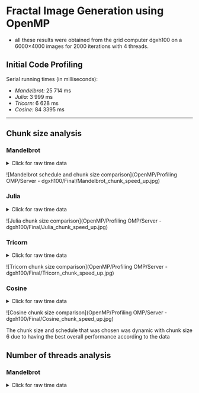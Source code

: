 # Fractal Image Generation using OpenMP

- all these results were obtained from the grid computer dgxh100 on a 6000×4000 images for 2000 iterations with 4 threads.

## Initial Code Profiling

Serial running times (in milliseconds):

- _Mandelbrot:_ 25 714  ms
- _Julia:_ 3 999 ms
- _Tricorn:_ 6 628 ms
- _Cosine:_ 84 3395 ms
---

## Chunk size analysis

### Mandelbrot

<details>

<summary>Click for raw time data</summary>

| Schedule |      1 |      2 |     4 |     6 |     8 |    10 |    12 |    14 |    16 |    18 |    20 |    22 |    24 |    26 |    28 |    32 |   36 |   40 |   44 |   48 |   52 |   56 |   60 |   64 |   80 |   96 |  112 |  128 |  144 |  160 |  176 |  192 |  208 |
|-----: | -----: | -----: | ----: | ----: | ----: | ----: | ----: | ----: | ----: | ----: | ----: | ----: | ----: | ----: | ----: | ----: | ---: | ---: | ---: | ---: | ---: | ---: | ---: | ---: | ---: | ---: | ---: | ---: | ---: | ---: | ---: | ---: | ---: |
| dynamic | 9 559 |	9 568 |	9 559 |	9 568 |	9 560 |	9 560 |	9 562 |	9 574 |	9 589 |	9 564 |	9 564 | 9 582 |	9 565 |	9 588|	9 562 |	9 571 |	9 599 |	9 564 |	9 564 |	9 592 |	9 563 |	9 590 |	9 594 |	9 598 |	9 738 |	9 657	| 9 673 |	9 633 |	10 035 |	10 231 |	9 695 |	9 939 |	10 452 |
|-----: | -----: | -----: | ----: | ----: | ----: | ----: | ----: | ----: | ----: | ----: | ----: | ----: | ----: | ----: | ----: | ----: | ---: | ---: | ---: | ---: | ---: | ---: | ---: | ---: | ---: | ---: | ---: | ---: | ---: | ---: | ---: | ---: | ---: |
| guided | 13 338 |	13 326 |	13 346 |	13 331 |	13 337 |	13 353 |	13 334 |	13 356 |	13 358|	13 350 |	13 348|	13 334|	13 336|	13 341|	13 422|	13 360 |	13 335 |	13 331 |	13 328 |	13 326 |	13 336 |	13 332 |	13 342 |	13 328 |	13 425 |	13 351 |	13 340 |	13 329 |	13 332 |	13 331 |	13 339 |	13 338 |	13 331 |
|-----: | -----: | -----: | ----: | ----: | ----: | ----: | ----: | ----: | ----: | ----: | ----: | ----: | ----: | ----: | ----: | ----: | ---: | ---: | ---: | ---: | ---: | ---: | ---: | ---: | ---: | ---: | ---: | ---: | ---: | ---: | ---: | ---: | ---: |
| static | 9 549 |	9 565 |	9 568 |	9 578 |	9 578 |	9 581 |	9 577 |	9 586 |	9 587 |	9 573 |	9 610 |	9 577 |	9 632 |	9 617|	9 592|	9 601 |	9 630 |	9 717 |	9 660 |	9 742 |	9 627 |	9 652 |	9 679 |	9 591 |	10 000	| 9 936 | 10 006 | 10 008|	10 147 |	10 320 |	9 944 |	10 113 |	10 590 |

</details>

![Mandelbrot schedule and chunk size comparison](OpenMP/Profiling OMP/Server - dgxh100/Final/Mandelbrot_chunk_speed_up.jpg)


### Julia

<details>

<summary>Click for raw time data</summary>

| Schedule |      1 |      2 |     4 |     6 |     8 |    10 |    12 |    14 |    16 |    18 |    20 |    22 |    24 |    26 |    28 |    32 |   36 |   40 |   44 |   48 |   52 |   56 |   60 |   64 |   80 |   96 |  112 |  128 |  144 |  160 |  176 |  192 |  208 |
|-----: | -----: | -----: | ----: | ----: | ----: | ----: | ----: | ----: | ----: | ----: | ----: | ----: | ----: | ----: | ----: | ----: | ---: | ---: | ---: | ---: | ---: | ---: | ---: | ---: | ---: | ---: | ---: | ---: | ---: | ---: | ---: | ---: | ---: |
| dynamic | 1 593|	1 590|	1 590|	1 588|	1 590|	1 591|	1 595|	1 591|	1 592|	1 592|	1 598|	1 589|	1 593|	1 602|	1 591|	1 608|	1 592|	1 593|	1 610|	1 591|	1 592|	1 591|	1 596|	1 593|	1 593|	1 594|	1 601|	1 597|	1 594|	1 604|	1 613|	1 591|	1 599|
|-----: | -----: | -----: | ----: | ----: | ----: | ----: | ----: | ----: | ----: | ----: | ----: | ----: | ----: | ----: | ----: | ----: | ---: | ---: | ---: | ---: | ---: | ---: | ---: | ---: | ---: | ---: | ---: | ---: | ---: | ---: | ---: | ---: | ---: |
| guided | 2 407|	2 406|	2 422|	2 406|	2 406|	2 406|	2 407|	2 410|	2 404|	2 406|	2 405|	2 405|	2 457|	2 408|	2 400|	2 406|	2 440|	2 405|	2 407|	2 407|	2 442|	2 408|	2 408|	2 406|	2 406|	2 406|	2 406|	2 406|	2 398|	2 405|	2 408|	2 407|	2 408|
|-----: | -----: | -----: | ----: | ----: | ----: | ----: | ----: | ----: | ----: | ----: | ----: | ----: | ----: | ----: | ----: | ----: | ---: | ---: | ---: | ---: | ---: | ---: | ---: | ---: | ---: | ---: | ---: | ---: | ---: | ---: | ---: | ---: | ---: |
| static | 1 589|	1 590|	1 591|	1 589|	1 587|	1 588|	1 597|	1 593|	1 648|	1 591|	1 597|	1 597|	1 603|	1 602|	1 593|	1 599|	1 616|	1 591|	1 623|	1 615|	1 603|	1 612|	1 601|	1 624|	1 605|	1 591|	1 687|	1 823|	1 784|	1 953|	1 895|	1 679|	1 619|

</details>

![Julia chunk size comparison](OpenMP/Profiling OMP/Server - dgxh100/Final/Julia_chunk_speed_up.jpg)


### Tricorn

<details>

<summary>Click for raw time data</summary>

| Schedule |      1 |      2 |     4 |     6 |     8 |    10 |    12 |    14 |    16 |    18 |    20 |    22 |    24 |    26 |    28 |    32 |   36 |   40 |   44 |   48 |   52 |   56 |   60 |   64 |   80 |   96 |  112 |  128 |  144 |  160 |  176 |  192 |  208 |
|-----: | -----: | -----: | ----: | ----: | ----: | ----: | ----: | ----: | ----: | ----: | ----: | ----: | ----: | ----: | ----: | ----: | ---: | ---: | ---: | ---: | ---: | ---: | ---: | ---: | ---: | ---: | ---: | ---: | ---: | ---: | ---: | ---: | ---: |
| dynamic | 2 795|	2 798|	2 797|	2 799|	2 798|	2 810|	2 804|	2 800|	2 798|	2 801|	2 799|	2 801|	2 800|	2 812|	2 812|	2 801|	2 795|	2 798|	2 796|	2 808|	2 802|	2 802|	2 807|	2 802|	2 806|	2 836|	2 845|	2 841|	2 838|	3 317|	3 427|	3 690|	3 833|
|-----: | -----: | -----: | ----: | ----: | ----: | ----: | ----: | ----: | ----: | ----: | ----: | ----: | ----: | ----: | ----: | ----: | ---: | ---: | ---: | ---: | ---: | ---: | ---: | ---: | ---: | ---: | ---: | ---: | ---: | ---: | ---: | ---: | ---: |
| guided | 5 591|	5 593|	5 574|	5 581|	5 573|	5 569|	5 576|	5 571|	5 581|	5 572|	5 576|	5 279|	5 592|	5 571|	5 272|	5 572|	5 573|	5 592|	5 589|	5 574|	5 572|	5 576|	5 575|	5 572|	5 574|	5 571|	5 571|	5 575|	5 591|	5 574|	5 575|	5 572|	5 590|
|-----: | -----: | -----: | ----: | ----: | ----: | ----: | ----: | ----: | ----: | ----: | ----: | ----: | ----: | ----: | ----: | ----: | ---: | ---: | ---: | ---: | ---: | ---: | ---: | ---: | ---: | ---: | ---: | ---: | ---: | ---: | ---: | ---: | ---: |
| static | 2 800|	2 800|	2 818|	2 808|	2 805|	2 800|	2 805|	2 807|	2 805|	2 859|	2 798|	 2 821|	2 826|	2 814|	2 849|	2 834|	2 829|	2 816|	2 821|	2 864|	2 891|	2 870|	2 960|	2 955|	3 045|	3 267|	3 351|	3 484|	3 506|	3 941|	3 837|	4 119|	4 369|

</details>

![Tricorn chunk size comparison](OpenMP/Profiling OMP/Server - dgxh100/Final/Tricorn_chunk_speed_up.jpg)


### Cosine

<details>

<summary>Click for raw time data</summary>

| Schedule |      1 |      2 |     4 |     6 |     8 |    10 |    12 |    14 |    16 |    18 |    20 |    22 |    24 |    26 |    28 |    32 |   36 |   40 |   44 |   48 |   52 |   56 |   60 |   64 |   80 |   96 |  112 |  128 |  144 |  160 |  176 |  192 |  208 |
|-----: | -----: | -----: | ----: | ----: | ----: | ----: | ----: | ----: | ----: | ----: | ----: | ----: | ----: | ----: | ----: | ----: | ---: | ---: | ---: | ---: | ---: | ---: | ---: | ---: | ---: | ---: | ---: | ---: | ---: | ---: | ---: | ---: | ---: |
| dynamic | 250 952|	250 422|	250 692|	250 377|	250 430|	250 696|	250 388|	250 356|	250 663|	250 462|	250 898|	250 427|	250 384|	250 548|	250 441|	250 924|	250 497|	250 427|	250 660|	250 844|	250 809|	250 508|	250 759|	251 055|	250 693|	251 854|	253 054|	251 379|	252 488|	251 913|	253 845|	255 274|	251 305|
|-----: | -----: | -----: | ----: | ----: | ----: | ----: | ----: | ----: | ----: | ----: | ----: | ----: | ----: | ----: | ----: | ----: | ---: | ---: | ---: | ---: | ---: | ---: | ---: | ---: | ---: | ---: | ---: | ---: | ---: | ---: | ---: | ---: | ---: |
| guided | 295 270|	295 490|	295 292|	295 395|	295 319|	295 301|	295 425|	295 290|	295 767|	295 320|	295 443|	295 273|	295 390|	296 454|	295 271|	295 477|	295 445|	295 287|	295 262|	295 274|	295 325|	295 305|	295 270|	295 394|	295 293|	297 213|	295 498|	295 272|	295 274|	295 269|	295 512|	295 312|	295 719|
|-----: | -----: | -----: | ----: | ----: | ----: | ----: | ----: | ----: | ----: | ----: | ----: | ----: | ----: | ----: | ----: | ----: | ---: | ---: | ---: | ---: | ---: | ---: | ---: | ---: | ---: | ---: | ---: | ---: | ---: | ---: | ---: | ---: | ---: |
| static | 250 708|	250 590|	250 502|	250 725|	251 646|	252 398|	250 845|	251 079|	250 771|	250 632|	250 503|	251 749|	250 929|	252 228|	251 206|	250 634|	251 185|	251 275|	250 934|	251 518|	253 448|	256 264|	253 440|	253 291|	251 583|	252 719|	256 021|	253 549|	253 365|	252 090|	252 709|	256 371|	256 287|

</details>

![Cosine chunk size comparison](OpenMP/Profiling OMP/Server - dgxh100/Final/Cosine_chunk_speed_up.jpg)


The chunk size and schedule that was chosen was dynamic with chunk size 6 due to having the best overall performance according to the data

## Number of threads analysis

### Mandelbrot

<details>

<summary>Click for raw time data</summary>

|      1|	2|	4|	6|	8|	10|	12|	14|	16|	18|	20|	22|	24|	26|	28|	32|	36|	40|	44|	48|	52|	56|	60|	64|	80|	96|	112|	128|	144|	160|	176|	192|	208|	224|	240|	256|	272|	288|	304|	320|	336|	352|	368|	384|	400|	416|	432|	448|
| -----: | -----: | ----: | ----: | ----: | ----: | ----: | ----: | ----: | ----: | ----: | ----: | ----: | ----: | ----: | ----: | ---: | ---: | ---: | ---: | ---: | ---: | ---: | ---: | ---: | ---: | ---: | ---: | ---: | ---: | ---: | ---: | ---: |
|	38 113|	19 089|	9 564|	6 385|	4 804|	3 848|	3 214|	2 763|	2 425|	2 160|	1 951|	1 776|	1 633|	1 526|	1 407|	1 251|	1 118|	1 001|	918|	877|	837|	775|	722|	724|	633|	561|	526|	490|	466|	445|	426|	404|	400|	397|	399|	401|	404|	403|	404|	403|	409|	404|	408|	407|	404|	409|	413|	412|

![Mandelbrot Execution time](OpenMP/Profiling OMP/Server - dgxh100/Final/Mandelbrot_threads_time.jpg)


### Julia

<details>

<summary>Click for raw time data</summary>

|      1|	2|	4|	6|	8|	10|	12|	14|	16|	18|	20|	22|	24|	26|	28|	32|	36|	40|	44|	48|	52|	56|	60|	64|	80|	96|	112|	128|	144|	160|	176|	192|	208|	224|	240|	256|	272|	288|	304|	320|	336|	352|	368|	384|	400|	416|	432|	448|
| -----: | -----: | ----: | ----: | ----: | ----: | ----: | ----: | ----: | ----: | ----: | ----: | ----: | ----: | ----: | ----: | ---: | ---: | ---: | ---: | ---: | ---: | ---: | ---: | ---: | ---: | ---: | ---: | ---: | ---: | ---: | ---: | ---: |
|	6 197|	3 128|	1 595|	1 068|	814|	664|	557|	483|	428|	391|	353|	325|	301|	282|	265|	236|	216|	199|	184|	177|	167|	159|	152|	146|	129|	114|	131|	134|	128|	128|	132|	132|	133|	137|	135|	135|	129|	131|	137|	130|	135|	131|	128|	134|	132|	131|	132|	127|

![Julia Execution time](OpenMP/Profiling OMP/Server - dgxh100/Final/Julia_threads_time.jpg)


### Tricorn

<details>

<summary>Click for raw time data</summary>

|      1|	2|	4|	6|	8|	10|	12|	14|	16|	18|	20|	22|	24|	26|	28|	32|	36|	40|	44|	48|	52|	56|	60|	64|	80|	96|	112|	128|	144|	160|	176|	192|	208|	224|	240|	256|	272|	288|	304|	320|	336|	352|	368|	384|	400|	416|	432|	448|
| -----: | -----: | ----: | ----: | ----: | ----: | ----: | ----: | ----: | ----: | ----: | ----: | ----: | ----: | ----: | ----: | ---: | ---: | ---: | ---: | ---: | ---: | ---: | ---: | ---: | ---: | ---: | ---: | ---: | ---: | ---: | ---: | ---: |
|	11 039|	5 531|	2 797|	1 883|	1 421|	1 142|	957|	827|	729|	654|	594|	545|	503|	468|	438|	389|	352|	322|	299|	281|	272|	259|	239|	235|	216|	228|	232|	226|	227|	223|	227|	233|	235|	222|	230|	222|	222|	214|	233|	229|	218|	215|	218|	225|	230|	231|	233|	216|

![Tricorn Execution time](OpenMP/Profiling OMP/Server - dgxh100/Final/Tricorn_threads_time.jpg)


### Cosine

<details>

<summary>Click for raw time data</summary>

|      1|	2|	4|	6|	8|	10|	12|	14|	16|	18|	20|	22|	24|	26|	28|	32|	36|	40|	44|	48|	52|	56|	60|	64|	80|	96|	112|	128|	144|	160|	176|	192|	208|	224|	240|	256|	272|	288|	304|	320|	336|	352|	368|	384|	400|	416|	432|	448|
| -----: | -----: | ----: | ----: | ----: | ----: | ----: | ----: | ----: | ----: | ----: | ----: | ----: | ----: | ----: | ----: | ---: | ---: | ---: | ---: | ---: | ---: | ---: | ---: | ---: | ---: | ---: | ---: | ---: | ---: | ---: | ---: | ---: |
|	1 001 115|	500 815|	250 781|	167 075|	125 264|	100 245|	83 551|	71 637|	62 698|	55 801|	50 216|	45 707|	41 943|	38 650|	35 919|	31 456|	28 023|	25 344|	23 000|	21 237|	20 191|	19 668|	18 586|	17 709|	15 658|	13 535|	11 975|	11 371|	10 611|	10 018|	9 497|	9 041|	8 899|	9 081|	8 979|	9 039|	9 078|	8 944|	8 966|	9 050|	9 040|	9 048|	9 099|	9 081|	9 053|	9 183|	9 069|	9198|

![Cosine Execution time](OpenMP/Profiling OMP/Server - dgxh100/Final/Cosine_threads_time.jpg)
